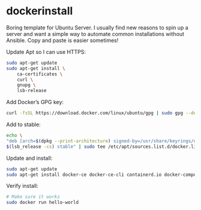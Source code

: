 # dockerinstall
Boring template for Ubuntu Server. I usually find new reasons to spin up a server and want a simple way to automate common installations without Ansible. Copy and paste is easier sometimes!

Update Apt so I can use HTTPS:

```bash
sudo apt-get update
sudo apt-get install \
    ca-certificates \
    curl \
    gnupg \
    lsb-release
```
Add Docker’s GPG key:

```bash
curl -fsSL https://download.docker.com/linux/ubuntu/gpg | sudo gpg --dearmor -o /usr/share/keyrings/docker-archive-keyring.gpg
```
Add to stable:

```bash
echo \
"deb [arch=$(dpkg --print-architecture) signed-by=/usr/share/keyrings/docker-archive-keyring.gpg] https://download.docker.com/linux/ubuntu \
$(lsb_release -cs) stable" | sudo tee /etc/apt/sources.list.d/docker.list > /dev/null
```
Update and install:

```bash
sudo apt-get update
sudo apt-get install docker-ce docker-ce-cli containerd.io docker-compose
```
Verify install:

```bash
# Make sure it works
sudo docker run hello-world
```
